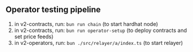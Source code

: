 ## Operator testing pipeline

1. in v2-contracts, run: `bun run chain` (to start hardhat node)
2. in v2-contracts, run: `bun run operator-setup` (to deploy contracts and set price feeds)
3. in v2-operators, run: `bun ./src/relayer/a/index.ts` (to start relayer)
